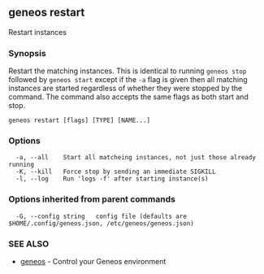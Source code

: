 ## geneos restart

Restart instances

### Synopsis


Restart the matching instances. This is identical to running `geneos
stop` followed by `geneos start` except if the `-a` flag is given
then all matching instances are started regardless of whether they
were stopped by the command. The command also accepts the same flags
as both start and stop.


```
geneos restart [flags] [TYPE] [NAME...]
```

### Options

```
  -a, --all    Start all matcheing instances, not just those already running
  -K, --kill   Force stop by sending an immediate SIGKILL
  -l, --log    Run 'logs -f' after starting instance(s)
```

### Options inherited from parent commands

```
  -G, --config string   config file (defaults are $HOME/.config/geneos.json, /etc/geneos/geneos.json)
```

### SEE ALSO

* [geneos](geneos.md)	 - Control your Geneos environment

